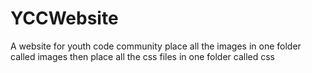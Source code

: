 # YCCWebsite
A website  for youth code community
place all the images in one folder called images
then place all the css files in one folder called css

